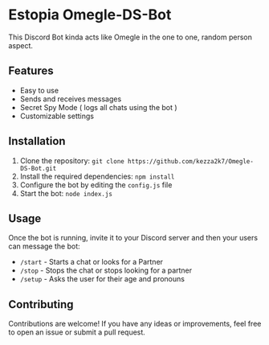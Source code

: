 # Estopia Omegle-DS-Bot

This Discord Bot kinda acts like Omegle in the one to one, random person aspect.

## Features

- Easy to use
- Sends and receives messages
- Secret Spy Mode ( logs all chats using the bot )
- Customizable settings

## Installation

1. Clone the repository: `git clone https://github.com/kezza2k7/Omegle-DS-Bot.git`
2. Install the required dependencies: `npm install`
3. Configure the bot by editing the `config.js` file
4. Start the bot: `node index.js`

## Usage

Once the bot is running, invite it to your Discord server and then your users can message the bot:

- `/start` - Starts a chat or looks for a Partner
- `/stop` - Stops the chat or stops looking for a partner
- `/setup` - Asks the user for their age and pronouns

## Contributing

Contributions are welcome! If you have any ideas or improvements, feel free to open an issue or submit a pull request.
